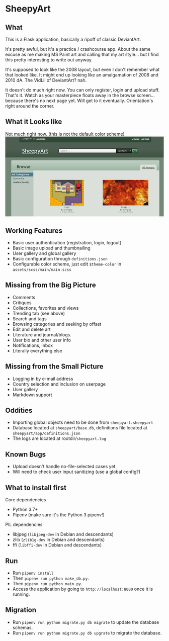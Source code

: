# SheepyArt

## What
This is a Flask application, basically a ripoff of classic DeviantArt.

It's pretty awful, but it's a practice / crashcourse app. About the same
excuse as me making MS Paint art and calling that my art style... but
I find this pretty interesting to write out anyway.

It's supposed to look like the 2008 layout, but even I don't remember
what that looked like. It might end up looking like an amalgamation of
2008 and 2010 dA. The VidLii of DeviantArt? nah.

It doesn't do much right now. You can only register, login and upload stuff.
That's it. Watch as your masterpiece floats away in the browse screen...
because there's no next page yet. Will get to it eventually. Orientation's
right around the corner.

## What it Looks like
Not much right now. (this is not the default color scheme)
![SheepyArt](screenshot1251.jpg)

## Working Features
  * Basic user authentication (registration, login, logout)
  * Basic image upload and thumbnailing
  * User gallery and global gallery
  * Basic configuration through `definitions.json`
  * Configurable color scheme, just edit `$theme-color` in `assets/scss/main/main.scss`

## Missing from the Big Picture
  * Comments
  * Critiques
  * Collections, favorites and views
  * Trending tab (see above)
  * Search and tags
  * Browsing categories and seeking by offset
  * Edit and delete art
  * Literature and journal/blogs.
  * User bio and other user info
  * Notifications, inbox
  * Literally everything else

## Missing from the Small Picture
  * Logging in by e-mail address
  * Country selection and inclusion on userpage
  * User gallery
  * Markdown support

## Oddities
  * Importing global objects need to be done from `sheepyart.sheepyart`
  * Database located at `sheepyart/base.db`, definitions file located at `sheepyart/app/definitions.json`
  * The logs are located at rootdir/`sheepyart.log`

## Known Bugs
  * Upload doesn't handle no-file-selected cases yet
  * Will need to check user input sanitizing (use a global config?)

## What to install first
Core dependencies
  * Python 3.7+
  * Pipenv (make sure it's the Python 3 pipenv!)

PIL dependencies
  * libjpeg (`libjpeg-dev` in Debian and descendants)
  * zlib (`zlib1g-dev` in Debian and descendants)
  * ffi (`libffi-dev` in Debian and descendants)

## Run
  * Run `pipenv install`
  * Then `pipenv run python make_db.py`.
  * Then `pipenv run python main.py`.
  * Access the application by going to `http://localhost:8000` once
    it is running.

## Migration
  * Run `pipenv run python migrate.py db migrate` to update the database schemas.
  * Run `pipenv run python migrate.py db upgrate` to migrate the database.

